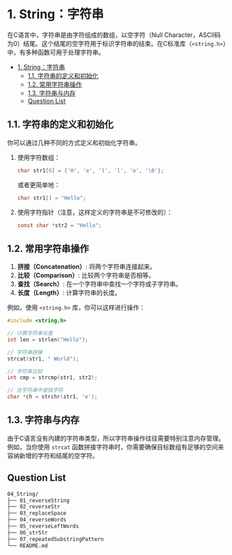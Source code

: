 # 1. String：字符串

在C语言中，字符串是由字符组成的数组，以空字符（Null Character，ASCII码为0）结尾。这个结尾的空字符用于标识字符串的结束。在C标准库（`<string.h>`）中，有多种函数可用于处理字符串。

- [1. String：字符串](#1-string字符串)
  - [1.1. 字符串的定义和初始化](#11-字符串的定义和初始化)
  - [1.2. 常用字符串操作](#12-常用字符串操作)
  - [1.3. 字符串与内存](#13-字符串与内存)
  - [Question List](#question-list)

## 1.1. 字符串的定义和初始化

你可以通过几种不同的方式定义和初始化字符串。

1. 使用字符数组：

    ```c
    char str1[6] = {'H', 'e', 'l', 'l', 'o', '\0'};
    ```

    或者更简单地：

    ```c
    char str1[] = "Hello";
    ```

2. 使用字符指针（注意，这样定义的字符串是不可修改的）：

    ```c
    const char *str2 = "Hello";
    ```

## 1.2. 常用字符串操作

1. **拼接（Concatenation）**: 将两个字符串连接起来。
2. **比较（Comparison）**: 比较两个字符串是否相等。
3. **查找（Search）**: 在一个字符串中查找一个字符或子字符串。
4. **长度（Length）**: 计算字符串的长度。

例如，使用 `<string.h>` 库，你可以这样进行操作：

```c
#include <string.h>

// 计算字符串长度
int len = strlen("Hello");

// 字符串拼接
strcat(str1, " World");

// 字符串比较
int cmp = strcmp(str1, str2);

// 在字符串中查找字符
char *ch = strchr(str1, 'e');
```

## 1.3. 字符串与内存

由于C语言没有内建的字符串类型，所以字符串操作往往需要特别注意内存管理。例如，当你使用 `strcat` 函数拼接字符串时，你需要确保目标数组有足够的空间来容纳新增的字符和结尾的空字符。

## Question List

```txt
04_String/
├── 01_reverseString
├── 02_reverseStr
├── 03_replaceSpace
├── 04_reverseWords
├── 05_reverseLeftWords
├── 06_strStr
├── 07_repeatedSubstringPattern
└── README.md
```